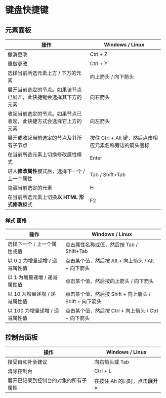 # 键盘快捷键

## 元素面板

| 操作                                                             | Windows / Linux                                        |
| ---------------------------------------------------------------- | ------------------------------------------------------ |
| 撤消更改                                                         | Ctrl + Z                                               |
| 重做更改                                                         | Ctrl + Y                                               |
| 选择当前所选元素上方 / 下方的元素                                | 向上箭头 / 向下箭头                                    |
| 展开当前选定的节点。如果该节点已展开，此快捷键会选择其下方的元素 | 向右箭头                                               |
| 收起当前选定的节点。如果节点已收起，此快捷方式会选择它上方的元素 | 向左箭头                                               |
| 展开或收起当前选定的节点及其所有子节点                           | 按住 Ctrl + Alt 键，然后点击相应元素名称旁边的箭头图标 |
| 在当前所选元素上切换修改属性模式                                 | Enter                                                  |
| 进入**修改属性**模式后，选择下一个 / 上一个属性                  | Tab / Shift+Tab                                        |
| 隐藏当前选定的元素                                               | H                                                      |
| 在当前所选元素上切换**以 HTML 形式修改**模式                     | F2                                                     |

### 样式 窗格

| 操作                           | Windows / Linux                                        |
| ------------------------------ | ------------------------------------------------------ |
| 选择下一个 / 上一个属性或值    | 点击属性名称或值，然后按 Tab / Shift+Tab               |
| 以 0.1 为增量递增 / 递减属性值 | 点击某个值，然后按 Alt + 向上箭头 / Alt + 向下箭头     |
| 以 1 为增量递增 / 递减属性值   | 点击某个值，然后按向上箭头 / 向下箭头                  |
| 以 10 为增量递增 / 递减属性值  | 点击某个值，然后按 Shift + 向上箭头 / Shift + 向下箭头 |
| 以 100 为增量递增 / 递减属性值 | 点击某个值，然后按 Ctrl + 向上箭头 / Ctrl + 向下箭头   |

## 控制台面板

| 操作                                 | Windows / Linux                       |
| ------------------------------------ | ------------------------------------- |
| 接受自动补全建议                     | 向右箭头或 Tab                        |
| 清除控制台                           | Ctrl + L                              |
| 展开已记录到控制台的对象的所有子属性 | 在按住 Alt 的同时，点击**展开** **>** |

